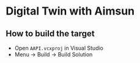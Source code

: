 # Digital Twin with Aimsun


## How to build the target
- Open `AAPI.vcxproj` in Visual Studio 
- Menu -> Build -> Build Solution

